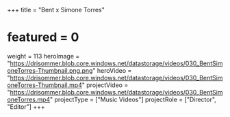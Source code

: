 +++
title = "Bent x Simone Torres"
# featured = 0
weight = 113
heroImage = "https://drisommer.blob.core.windows.net/datastorage/videos/030_BentSimoneTorres-Thumbnail.png.png"
heroVideo = "https://drisommer.blob.core.windows.net/datastorage/videos/030_BentSimoneTorres-Thumbnail.mp4"
projectVideo = "https://drisommer.blob.core.windows.net/datastorage/videos/030_BentSimoneTorres.mp4"
projectType = ["Music Videos"]
projectRole = ["Director", "Editor"]
+++
